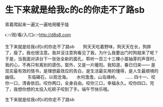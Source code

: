 # 生下来就是给我c的c的你走不了路sb
索着爬起来一遍又一遍地用暖乎娃

👉/观/看/入/口👉http://d8s8.com

生下来就是给我c的c的你走不了路sb　　狗天天吃着野味，狗天天在长，狗胖了，瘦了。我也很注意。我并没注意狗看见了我，为什么我要出门时狗就来了呢？
于是，当我面对讲台下一张张全新的面孔，聆听一百三十三棵小苗抽芽的声音时，我的心，不再只有离别的感伤。窗外，又是一片暖阳。我知道，春已归来——
是现实最有效的情书，是理想最效应的告白，是生活最实用的懂得，是人生最顺境的幽径。
　　东临碣石，以观沧海。　　水何澹澹，山岛竦峙。　　……
	四十一、咬你一口，清香依旧。咬你两口，全身自由。咬你三口，幸福永久。咬你四口，完了，我想你想的太投入吃粽子咬到了手。端午节快乐哦。

生下来就是给我c的c的你走不了路sb

